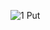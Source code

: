 ![1](https://user-images.githubusercontent.com/88374157/184163989-2cb5e23d-67a5-422e-b42f-295fd1de0090.png)
Put 
